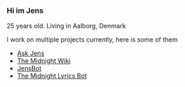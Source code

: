 ### Hi im Jens
25 years old. Living in Aalborg, Denmark

I work on multiple projects currently, here is some of them

* [Ask Jens](https://askjens.themidnight.wiki)
* [The Midnight Wiki](https://themidnight.wiki)
* [JensBot](https://jensbot.dk)
* [The Midnight Lyrics Bot](https://twitter.com/TheMidnightLyri)
